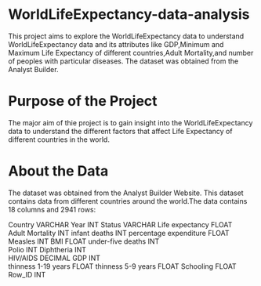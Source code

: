 # WorldLifeExpectancy-data-analysis
This project aims to explore the WorldLifeExpectancy data to understand WorldLifeExpectancy data and its attributes like GDP,Minimum and Maximum Life Expectancy of different countries,Adult Mortality,and number of peoples with particular diseases. The dataset was obtained from the Analyst Builder.

# Purpose of the Project
The major aim of thie project is to gain insight into the WorldLifeExpectancy data to understand the different factors that affect Life Expectancy of different countries in the world.

# About the Data
The dataset was obtained from the Analyst Builder Website. This dataset contains data from different countries around the world.The data contains 18 columns and 2941 rows:

Country	                               VARCHAR
Year	                                 INT
Status	                               VARCHAR
Life expectancy                        FLOAT	
Adult Mortality	                       INT
infant deaths	                         INT
percentage expenditure                 FLOAT	
Measles 	                             INT
BMI 	                                 FLOAT
under-five deaths                      INT	
Polio	                                 INT
Diphtheria                             INT	 
HIV/AIDS	                             DECIMAL
GDP	                                   INT                                   
thinness 1-19 years	                   FLOAT
thinness 5-9 years	                   FLOAT
Schooling	                             FLOAT
Row_ID                                 INT





